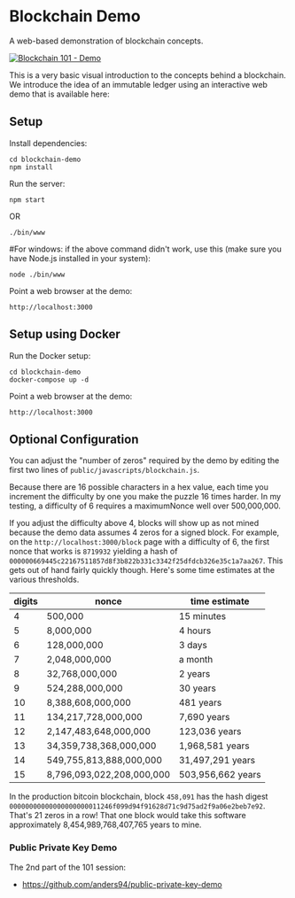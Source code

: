 # Blockchain Demo

A web-based demonstration of blockchain concepts.

[![Blockchain 101 - Demo](https://img.youtube.com/vi/_160oMzblY8/0.jpg)](https://www.youtube.com/watch?v=_160oMzblY8)

This is a very basic visual introduction to the concepts behind a blockchain. We introduce
the idea of an immutable ledger using an interactive web demo that is available here:

## Setup

Install dependencies:

```
cd blockchain-demo
npm install
```

Run the server:

```
npm start
```

OR

```
./bin/www
```

#For windows: if the above command didn't work, use this (make sure you have Node.js installed in your system):

```
node ./bin/www
```

Point a web browser at the demo:

```
http://localhost:3000
```

## Setup using Docker

Run the Docker setup:

```
cd blockchain-demo
docker-compose up -d
```

Point a web browser at the demo:

```
http://localhost:3000
```

## Optional Configuration

You can adjust the "number of zeros" required by the demo by editing the first two lines of
`public/javascripts/blockchain.js`.

Because there are 16 possible characters in a hex value, each time you increment the difficulty
by one you make the puzzle 16 times harder. In my testing, a difficulty of 6 requires a
maximumNonce well over 500,000,000.

If you adjust the difficulty above 4, blocks will show up as not mined because the demo data
assumes 4 zeros for a signed block. For example, on the `http://localhost:3000/block` page
with a difficulty of 6, the first nonce that works is `8719932` yielding a hash of
`000000669445c22167511857d8f3b822b331c3342f25dfdcb326e35c1a7aa267`. This gets out of hand fairly
quickly though. Here's some time estimates at the various thresholds.

| digits | nonce                     | time estimate     |
| ------ | ------------------------- | ----------------- |
| 4      | 500,000                   | 15 minutes        |
| 5      | 8,000,000                 | 4 hours           |
| 6      | 128,000,000               | 3 days            |
| 7      | 2,048,000,000             | a month           |
| 8      | 32,768,000,000            | 2 years           |
| 9      | 524,288,000,000           | 30 years          |
| 10     | 8,388,608,000,000         | 481 years         |
| 11     | 134,217,728,000,000       | 7,690 years       |
| 12     | 2,147,483,648,000,000     | 123,036 years     |
| 13     | 34,359,738,368,000,000    | 1,968,581 years   |
| 14     | 549,755,813,888,000,000   | 31,497,291 years  |
| 15     | 8,796,093,022,208,000,000 | 503,956,662 years |

In the production bitcoin blockchain, block `458,091` has the hash digest
`00000000000000000000011246f099d94f91628d71c9d75ad2f9a06e2beb7e92`. That's 21 zeros in a row!
That one block would take this software approximately 8,454,989,768,407,765 years to mine.

### Public Private Key Demo

The 2nd part of the 101 session:

- https://github.com/anders94/public-private-key-demo
